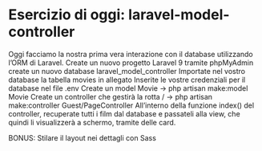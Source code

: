 # Esercizio di oggi: laravel-model-controller

Oggi facciamo la nostra prima vera interazione con il database utilizzando l’ORM di Laravel.
Create un nuovo progetto Laravel 9
tramite phpMyAdmin create un nuovo database laravel_model_controller
Importate nel vostro database la tabella movies in allegato
Inserite le vostre credenziali per il database nel file .env
Create un model Movie -> php artisan make:model Movie
Create un controller che gestirà la rotta / -> php artisan make:controller Guest/PageController
All’interno della funzione index() del controller, recuperate tutti i film dal database e passateli alla view, che quindi li visualizzerà a schermo, tramite delle card.

BONUS:
Stilare il layout nei dettagli con Sass
